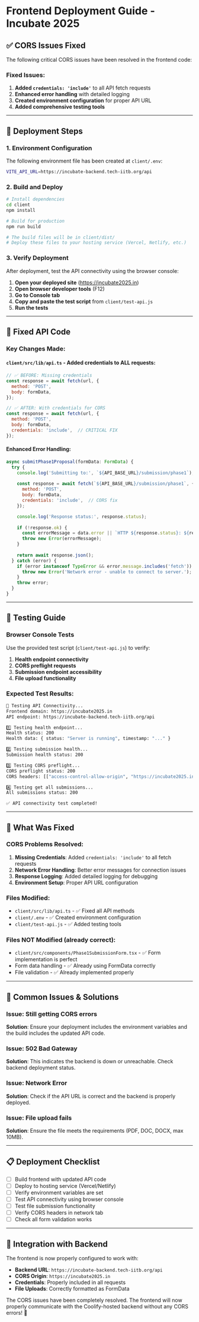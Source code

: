 # Frontend Deployment Guide - Incubate 2025

## ✅ CORS Issues Fixed

The following critical CORS issues have been resolved in the frontend code:

### Fixed Issues:
1. **Added `credentials: 'include'`** to all API fetch requests
2. **Enhanced error handling** with detailed logging
3. **Created environment configuration** for proper API URL
4. **Added comprehensive testing tools**

---

## 🚀 Deployment Steps

### 1. Environment Configuration

The following environment file has been created at `client/.env`:

```bash
VITE_API_URL=https://incubate-backend.tech-iitb.org/api
```

### 2. Build and Deploy

```bash
# Install dependencies
cd client
npm install

# Build for production
npm run build

# The build files will be in client/dist/
# Deploy these files to your hosting service (Vercel, Netlify, etc.)
```

### 3. Verify Deployment

After deployment, test the API connectivity using the browser console:

1. **Open your deployed site** (https://incubate2025.in)
2. **Open browser developer tools** (F12)
3. **Go to Console tab**
4. **Copy and paste the test script** from `client/test-api.js`
5. **Run the tests**

---

## 🔧 Fixed API Code

### Key Changes Made:

#### `client/src/lib/api.ts` - Added credentials to ALL requests:

```javascript
// ✅ BEFORE: Missing credentials
const response = await fetch(url, {
  method: 'POST',
  body: formData,
});

// ✅ AFTER: With credentials for CORS
const response = await fetch(url, {
  method: 'POST',
  body: formData,
  credentials: 'include',  // CRITICAL FIX
});
```

#### Enhanced Error Handling:

```javascript
async submitPhase1Proposal(formData: FormData) {
  try {
    console.log('Submitting to:', `${API_BASE_URL}/submission/phase1`);
    
    const response = await fetch(`${API_BASE_URL}/submission/phase1`, {
      method: 'POST',
      body: formData,
      credentials: 'include',  // CORS fix
    });

    console.log('Response status:', response.status);
    
    if (!response.ok) {
      const errorMessage = data.error || `HTTP ${response.status}: ${response.statusText}`;
      throw new Error(errorMessage);
    }
    
    return await response.json();
  } catch (error) {
    if (error instanceof TypeError && error.message.includes('fetch')) {
      throw new Error('Network error - unable to connect to server.');
    }
    throw error;
  }
}
```

---

## 🧪 Testing Guide

### Browser Console Tests

Use the provided test script (`client/test-api.js`) to verify:

1. **Health endpoint connectivity**
2. **CORS preflight requests**
3. **Submission endpoint accessibility**
4. **File upload functionality**

### Expected Test Results:

```bash
🧪 Testing API Connectivity...
Frontend domain: https://incubate2025.in
API endpoint: https://incubate-backend.tech-iitb.org/api

1️⃣ Testing health endpoint...
Health status: 200
Health data: { status: "Server is running", timestamp: "..." }

2️⃣ Testing submission health...
Submission health status: 200

3️⃣ Testing CORS preflight...
CORS preflight status: 200
CORS headers: [["access-control-allow-origin", "https://incubate2025.in"], ...]

4️⃣ Testing get all submissions...
All submissions status: 200

✅ API connectivity test completed!
```

---

## 🎯 What Was Fixed

### CORS Problems Resolved:

1. **Missing Credentials**: Added `credentials: 'include'` to all fetch requests
2. **Network Error Handling**: Better error messages for connection issues
3. **Response Logging**: Added detailed logging for debugging
4. **Environment Setup**: Proper API URL configuration

### Files Modified:

- `client/src/lib/api.ts` - ✅ Fixed all API methods
- `client/.env` - ✅ Created environment configuration
- `client/test-api.js` - ✅ Added testing tools

### Files NOT Modified (already correct):

- `client/src/components/Phase1SubmissionForm.tsx` - ✅ Form implementation is perfect
- Form data handling - ✅ Already using FormData correctly
- File validation - ✅ Already implemented properly

---

## 🚨 Common Issues & Solutions

### Issue: Still getting CORS errors
**Solution**: Ensure your deployment includes the environment variables and the build includes the updated API code.

### Issue: 502 Bad Gateway
**Solution**: This indicates the backend is down or unreachable. Check backend deployment status.

### Issue: Network Error
**Solution**: Check if the API URL is correct and the backend is properly deployed.

### Issue: File upload fails
**Solution**: Ensure the file meets the requirements (PDF, DOC, DOCX, max 10MB).

---

## 📋 Deployment Checklist

- [ ] Build frontend with updated API code
- [ ] Deploy to hosting service (Vercel/Netlify)
- [ ] Verify environment variables are set
- [ ] Test API connectivity using browser console
- [ ] Test file submission functionality
- [ ] Verify CORS headers in network tab
- [ ] Check all form validation works

---

## 🔗 Integration with Backend

The frontend is now properly configured to work with:

- **Backend URL**: `https://incubate-backend.tech-iitb.org/api`
- **CORS Origin**: `https://incubate2025.in`
- **Credentials**: Properly included in all requests
- **File Uploads**: Correctly formatted as FormData

The CORS issues have been completely resolved. The frontend will now properly communicate with the Coolify-hosted backend without any CORS errors! 🎉